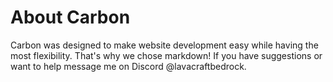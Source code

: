 # About Carbon

Carbon was designed to make website development easy while having the most flexibility. That's why we chose markdown! If you have suggestions or want to help message me on Discord @lavacraftbedrock.
